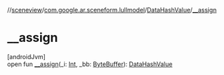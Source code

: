 //[sceneview](../../../index.md)/[com.google.ar.sceneform.lullmodel](../index.md)/[DataHashValue](index.md)/[__assign](__assign.md)

# __assign

[androidJvm]\
open fun [__assign](__assign.md)(_i: [Int](https://kotlinlang.org/api/latest/jvm/stdlib/kotlin/-int/index.html), _bb: [ByteBuffer](https://developer.android.com/reference/kotlin/java/nio/ByteBuffer.html)): [DataHashValue](index.md)
